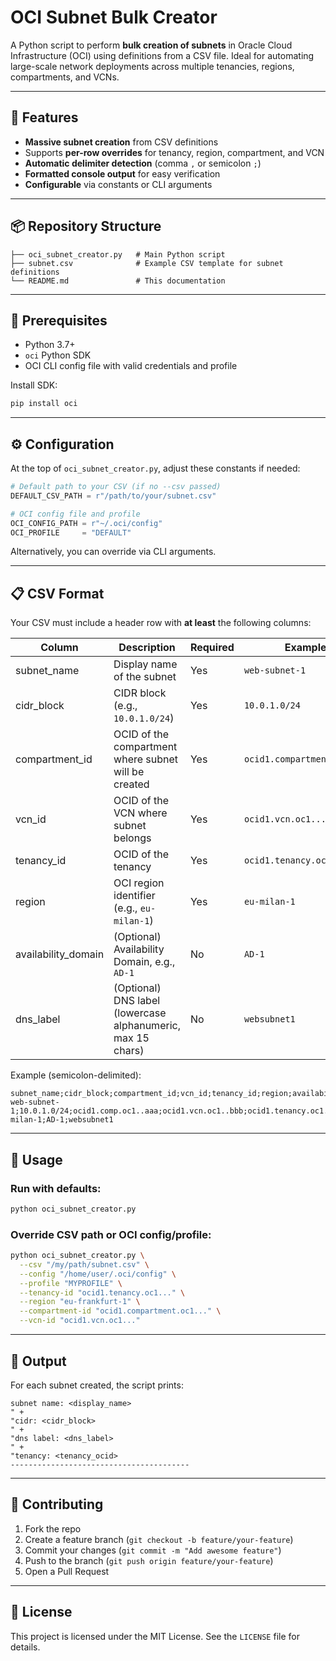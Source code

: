 # OCI Subnet Bulk Creator

A Python script to perform **bulk creation of subnets** in Oracle Cloud Infrastructure (OCI) using definitions from a CSV file. Ideal for automating large-scale network deployments across multiple tenancies, regions, compartments, and VCNs.

---

## 🚀 Features

- **Massive subnet creation** from CSV definitions
- Supports **per-row overrides** for tenancy, region, compartment, and VCN
- **Automatic delimiter detection** (comma `,` or semicolon `;`)
- **Formatted console output** for easy verification
- **Configurable** via constants or CLI arguments

---

## 📦 Repository Structure

```
├── oci_subnet_creator.py   # Main Python script
├── subnet.csv              # Example CSV template for subnet definitions
└── README.md               # This documentation
```

---

## 📝 Prerequisites

- Python 3.7+
- `oci` Python SDK
- OCI CLI config file with valid credentials and profile

Install SDK:

```bash
pip install oci
```

---

## ⚙️ Configuration

At the top of `oci_subnet_creator.py`, adjust these constants if needed:

```python
# Default path to your CSV (if no --csv passed)
DEFAULT_CSV_PATH = r"/path/to/your/subnet.csv"

# OCI config file and profile
OCI_CONFIG_PATH = r"~/.oci/config"
OCI_PROFILE     = "DEFAULT"
```

Alternatively, you can override via CLI arguments.

---

## 📋 CSV Format

Your CSV must include a header row with **at least** the following columns:

| Column               | Description                                                 | Required | Example                    |
| -------------------- | ----------------------------------------------------------- | -------- | -------------------------- |
| subnet\_name         | Display name of the subnet                                  | Yes      | `web-subnet-1`             |
| cidr\_block          | CIDR block (e.g., `10.0.1.0/24`)                            | Yes      | `10.0.1.0/24`              |
| compartment\_id      | OCID of the compartment where subnet will be created        | Yes      | `ocid1.compartment.oc1...` |
| vcn\_id              | OCID of the VCN where subnet belongs                        | Yes      | `ocid1.vcn.oc1...`         |
| tenancy\_id          | OCID of the tenancy                                         | Yes      | `ocid1.tenancy.oc1...`     |
| region               | OCI region identifier (e.g., `eu-milan-1`)                  | Yes      | `eu-milan-1`               |
| availability\_domain | (Optional) Availability Domain, e.g., `AD-1`                | No       | `AD-1`                     |
| dns\_label           | (Optional) DNS label (lowercase alphanumeric, max 15 chars) | No       | `websubnet1`               |

Example (semicolon-delimited):

```csv
subnet_name;cidr_block;compartment_id;vcn_id;tenancy_id;region;availability_domain;dns_label
web-subnet-1;10.0.1.0/24;ocid1.comp.oc1..aaa;ocid1.vcn.oc1..bbb;ocid1.tenancy.oc1..ccc;eu-milan-1;AD-1;websubnet1
```

---

## 🚀 Usage

### Run with defaults:

```bash
python oci_subnet_creator.py
```

### Override CSV path or OCI config/profile:

```bash
python oci_subnet_creator.py \
  --csv "/my/path/subnet.csv" \
  --config "/home/user/.oci/config" \
  --profile "MYPROFILE" \
  --tenancy-id "ocid1.tenancy.oc1..." \
  --region "eu-frankfurt-1" \
  --compartment-id "ocid1.compartment.oc1..." \
  --vcn-id "ocid1.vcn.oc1..."
```

---

## 🎯 Output

For each subnet created, the script prints:

```
subnet name: <display_name>
" +
"cidr: <cidr_block>
" +
"dns label: <dns_label>
" +
"tenancy: <tenancy_ocid>
----------------------------------------
```

---

## 🤝 Contributing

1. Fork the repo
2. Create a feature branch (`git checkout -b feature/your-feature`)
3. Commit your changes (`git commit -m "Add awesome feature"`)
4. Push to the branch (`git push origin feature/your-feature`)
5. Open a Pull Request

---

## 📄 License

This project is licensed under the MIT License. See the `LICENSE` file for details.

